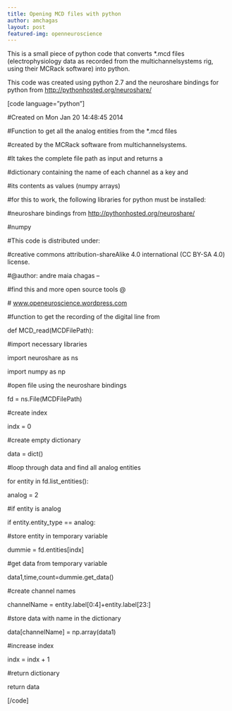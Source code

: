 ```yaml
---
title: Opening MCD files with python
author: amchagas
layout: post
featured-img: openneuroscience
---
```

This is a small piece of python code that converts *.mcd files  (electrophysiology data as recorded from the multichannelsystems rig, using their MCRack software) into python.

This code was created using python 2.7 and the neuroshare bindings for python from http://pythonhosted.org/neuroshare/

[code language=&#8221;python&#8221;]

#Created on Mon Jan 20 14:48:45 2014

#Function to get all the analog entities from the *.mcd files

#created by the MCRack software from multichannelsystems.

#It takes the complete file path as input and returns a

#dictionary containing the name of each channel as a key and

#its contents as values (numpy arrays)

#for this to work, the following libraries for python must be installed:

#neuroshare bindings from http://pythonhosted.org/neuroshare/

#numpy

#This code is distributed under:

#creative commons attribution-shareAlike 4.0 international (CC BY-SA 4.0) license.

#@author: andre maia chagas &#8211;

#find this and more open source tools @

\# www.openeuroscience.wordpress.com

#function to get the recording of the digital line from

def MCD_read(MCDFilePath):

#import necessary libraries

import neuroshare as ns

import numpy as np

#open file using the neuroshare bindings

fd = ns.File(MCDFilePath)

#create index

indx = 0

#create empty dictionary

data = dict()

#loop through data and find all analog entities

for entity in fd.list_entities():

analog = 2

#if entity is analog

if entity.entity_type == analog:

#store entity in temporary variable

dummie = fd.entities[indx]

#get data from temporary variable

data1,time,count=dummie.get_data()

#create channel names

channelName = entity.label[0:4]+entity.label[23:]

#store data with name in the dictionary

data[channelName] = np.array(data1)

#increase index

indx = indx + 1

#return dictionary

return data

[/code]
